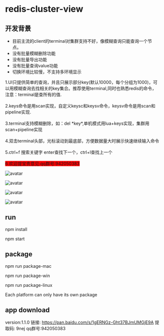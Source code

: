 # redis-cluster-view
## 开发背景
- 目前主流的client的terminal对集群支持不好，像模糊查询只能查询一个节点。
- 没有批量模糊删除功能
- 没有批量导出功能
- 没有批量查询value功能
- 切换环境比较慢，不支持多环境显示


1.UI只提供简单的查询，并且只展示部分key(默认10000，每个分组为1000)，可以用模糊查询去找相关的key集合。推荐使用terminal,同时也熟悉redis的命令，注意：terminal是查所有的值.<br>
          <br>
2.keys命令是用scan实现，自定义keysc和keysv命令，keysv命令是用scan和pipeline实现.<br>
          <br>
3.terminal支持模糊删除，如：del \*key*,单机模式用lua+keys实现，集群用scan+pipeline实现<br>
          <br>
4.双击terminal头部，光标滚动到最底部，方便数据量大时展示快速继续输入命令<br>
          <br>
5.ctrl+f 搜索关键字 enter查找下一个，ctrl+l查找上一个<br>
          <br>
<span style="background-color: red">
6.欢迎提宝贵意见:qq群号:942050383 <br>

![avatar](./img/pre.png)

![avatar](./img/ui.png)

![avatar](./img/terminal.png)

![avatar](./img/search.png)
## run
npm install

npm start

## package
npm run package-mac

npm run package-win

npm run package-linux


Each platform can only have its own package

## app download 
version:1.1.0
链接: https://pan.baidu.com/s/1gERNGz-Ght37BJmUMGjE9A 提取码: 9nej
qq群号:942050383
